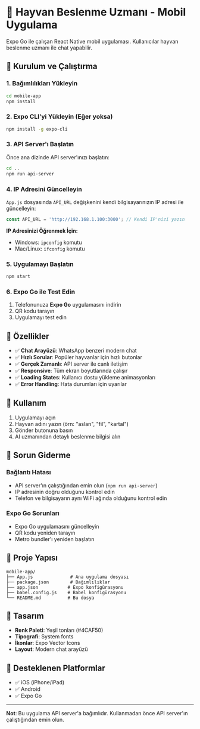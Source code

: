 # 🐾 Hayvan Beslenme Uzmanı - Mobil Uygulama

Expo Go ile çalışan React Native mobil uygulaması. Kullanıcılar hayvan beslenme uzmanı ile chat yapabilir.

## 🚀 Kurulum ve Çalıştırma

### 1. Bağımlılıkları Yükleyin
```bash
cd mobile-app
npm install
```

### 2. Expo CLI'yi Yükleyin (Eğer yoksa)
```bash
npm install -g expo-cli
```

### 3. API Server'ı Başlatın
Önce ana dizinde API server'ınızı başlatın:
```bash
cd ..
npm run api-server
```

### 4. IP Adresini Güncelleyin
`App.js` dosyasında `API_URL` değişkenini kendi bilgisayarınızın IP adresi ile güncelleyin:

```javascript
const API_URL = 'http://192.168.1.100:3000'; // Kendi IP'nizi yazın
```

**IP Adresinizi Öğrenmek İçin:**
- Windows: `ipconfig` komutu
- Mac/Linux: `ifconfig` komutu

### 5. Uygulamayı Başlatın
```bash
npm start
```

### 6. Expo Go ile Test Edin
1. Telefonunuza **Expo Go** uygulamasını indirin
2. QR kodu tarayın
3. Uygulamayı test edin

## 📱 Özellikler

- ✅ **Chat Arayüzü**: WhatsApp benzeri modern chat
- ✅ **Hızlı Sorular**: Popüler hayvanlar için hızlı butonlar
- ✅ **Gerçek Zamanlı**: API server ile canlı iletişim
- ✅ **Responsive**: Tüm ekran boyutlarında çalışır
- ✅ **Loading States**: Kullanıcı dostu yükleme animasyonları
- ✅ **Error Handling**: Hata durumları için uyarılar

## 🎯 Kullanım

1. Uygulamayı açın
2. Hayvan adını yazın (örn: "aslan", "fil", "kartal")
3. Gönder butonuna basın
4. AI uzmanından detaylı beslenme bilgisi alın

## 🔧 Sorun Giderme

### Bağlantı Hatası
- API server'ın çalıştığından emin olun (`npm run api-server`)
- IP adresinin doğru olduğunu kontrol edin
- Telefon ve bilgisayarın aynı WiFi ağında olduğunu kontrol edin

### Expo Go Sorunları
- Expo Go uygulamasını güncelleyin
- QR kodu yeniden tarayın
- Metro bundler'ı yeniden başlatın

## 📂 Proje Yapısı

```
mobile-app/
├── App.js              # Ana uygulama dosyası
├── package.json        # Bağımlılıklar
├── app.json           # Expo konfigürasyonu
├── babel.config.js    # Babel konfigürasyonu
└── README.md          # Bu dosya
```

## 🎨 Tasarım

- **Renk Paleti**: Yeşil tonları (#4CAF50)
- **Tipografi**: System fonts
- **İkonlar**: Expo Vector Icons
- **Layout**: Modern chat arayüzü

## 📱 Desteklenen Platformlar

- ✅ iOS (iPhone/iPad)
- ✅ Android
- ✅ Expo Go

---

**Not**: Bu uygulama API server'a bağımlıdır. Kullanmadan önce API server'ın çalıştığından emin olun. 